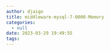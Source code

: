 ```yaml
---
author: djaigo
title: middleware-mysql-7-0000-Memory
categories:
  - null
date: 2023-03-29 19:49:55
tags:
---
```

